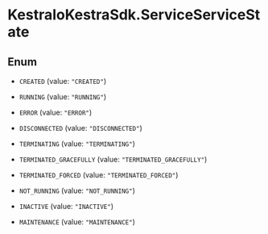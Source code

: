 # KestraIoKestraSdk.ServiceServiceState

## Enum


* `CREATED` (value: `"CREATED"`)

* `RUNNING` (value: `"RUNNING"`)

* `ERROR` (value: `"ERROR"`)

* `DISCONNECTED` (value: `"DISCONNECTED"`)

* `TERMINATING` (value: `"TERMINATING"`)

* `TERMINATED_GRACEFULLY` (value: `"TERMINATED_GRACEFULLY"`)

* `TERMINATED_FORCED` (value: `"TERMINATED_FORCED"`)

* `NOT_RUNNING` (value: `"NOT_RUNNING"`)

* `INACTIVE` (value: `"INACTIVE"`)

* `MAINTENANCE` (value: `"MAINTENANCE"`)


